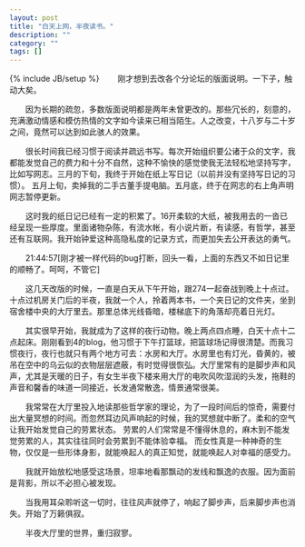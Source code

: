 ```yaml
---
layout: post
title: "白天上网，半夜读书。"
description: ""
category: ""
tags: []
---
```

{% include JB/setup %}
　　刚才想到去改各个分论坛的版面说明。一下子，触动大矣。　

　　因为长期的疏忽，多数版面说明都是两年未曾更改的。那些冗长的，刻意的，充满激动情感和模仿热情的文字如今读来已相当陌生。人之改变，十八岁与二十岁之间，竟然可以达到如此骇人的效果。　

　　很长时间我已经习惯于阅读并疏远书写。每次开始组织要公诸于众的文字，我都能发觉自己的费力和十分不自然，这种不愉快的感觉使我无法轻松地坚持写字，比如写网志。三月的下旬，我终于开始在纸上写日记（以前并没有坚持写日记的习惯）。 五月上旬，卖掉我的二手古董手提电脑。五月底，终于在网志的右上角声明网志暂停更新。　

　　这时我的纸日记已经有一定的积累了。16开柔软的大纸，被我用去的一沓已经呈现一些厚度。里面诸物杂陈，有流水帐，有小说片断，有读感，有哲学，甚至还有互联网。我开始钟爱这种高隐私度的记录方式，而更加失去公开表达的勇气。　

　　21:44:57[刚才被一样代码的bug打断，回头一看，上面的东西又不如日记里的顺畅了。呵呵，不管它]

　　这几天改版的时候，一直是白天从下午开始，跟274一起奋战到晚上十点过。十点过机房关门后的半夜，我就一个人，拎着两本书，一个夹日记的文件夹，坐到宿舍楼中央的大厅里去。那里总体光线昏暗，楼梯底下的角落却亮着日光灯。

　　其实很早开始，我就成为了这样的夜行动物。晚上两点四点睡，白天十点十二点起床。刚刚看到4的blog，他习惯于下午打篮球，把篮球场记得很清楚。而我习惯夜行，夜行也就只有两个地方可去：水房和大厅。水房里也有灯光，昏黄的，被吊在空中的乌云似的衣物层层遮蔽，有时觉得很恢弘。大厅里常有的是脚步声和风声，尤其是天暖的日子，有女生半夜下楼来用大厅的电吹风吹湿润的头发，拖鞋的声音和馨香的味道一同接近，长发通常散逸，情景通常很美。

　　我常常在大厅里投入地读那些哲学家的理论，为了一段时间后的惊奇，需要付出大量冥想的时间。而忽然耳边风声响起的时候，我的冥想就中断了。柔和的空气让我开始发觉自己的劳累状态。 劳累的人们常常是不懂得休息的，麻木到不能发觉劳累的人，其实往往同时会劳累到不能体验幸福。 而女性真是一种神奇的生物，仅仅是一些形体身影，就能唤起人的真正知觉，就能唤起人对幸福的感受力。

　　我就开始放松地感受这场景，坦率地看那飘动的发线和飘逸的衣服。因为面前是背影，所以不必担心被发现。

　　当我用耳朵聆听这一切时，往往风声就停了，响起了脚步声，后来脚步声也消失。开始了万籁俱寂。

　　半夜大厅里的世界，重归寂寥。